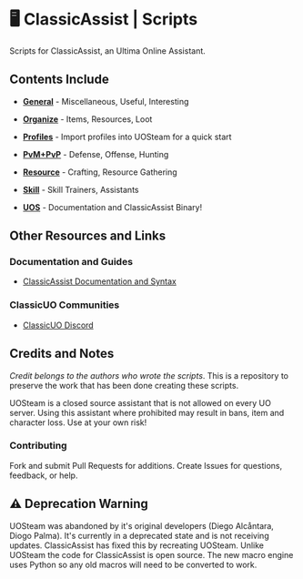 # 🖥  ClassicAssist | Scripts

Scripts for ClassicAssist, an Ultima Online Assistant.

## Contents Include

* [**General**](https://github.com/TheDroidYourLookingFor/ClassicAssist-Macros/tree/master/general) -
 Miscellaneous, Useful, Interesting

* [**Organize**](https://github.com/TheDroidYourLookingFor/ClassicAssist-Macros/tree/master/organize) -
 Items, Resources, Loot

* [**Profiles**](https://github.com/TheDroidYourLookingFor/ClassicAssist-Macros/tree/master/profiles) - Import profiles into UOSteam for a quick start

* [**PvM+PvP**](https://github.com/TheDroidYourLookingFor/ClassicAssist-Macros/tree/master/PvX) -
 Defense, Offense, Hunting

* [**Resource**](https://github.com/TheDroidYourLookingFor/ClassicAssist-Macros/tree/master/resource) -
 Crafting, Resource Gathering

* [**Skill**](https://github.com/TheDroidYourLookingFor/ClassicAssist-Macros/tree/master/skill) -
 Skill Trainers, Assistants

* [**UOS**](https://github.com/Reetus/ClassicAssist) -
 Documentation and ClassicAssist Binary!

## Other Resources and Links

### Documentation and Guides

* [ClassicAssist Documentation and Syntax](https://github.com/Reetus/ClassicAssist/wiki/Macro-Commands)

### ClassicUO Communities

* [ClassicUO Discord](https://discord.gg/VdyCpjQ)

## Credits and Notes

*Credit belongs to the authors who wrote the scripts*.
This is a repository to preserve the work that has been done
creating these scripts.

UOSteam is a closed source assistant that is not allowed
on every UO server. Using this assistant where prohibited
may result in bans, item and character loss. Use at your
own risk!

### Contributing

Fork and submit Pull Requests for additions. Create Issues
for questions, feedback, or help.

## ⚠️  Deprecation Warning

UOSteam was abandoned by it's original developers
(Diego Alcåntara, Diogo Palma). It's currently in a
deprecated state and is not receiving
updates. ClassicAssist has fixed this by recreating
UOSteam. Unlike UOSteam the code for ClassicAssist 
is open source. The new macro engine uses Python so any
old macros will need to be converted to work.
